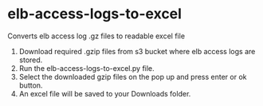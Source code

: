 # elb-access-logs-to-excel
Converts elb access log .gz files to readable excel file


1. Download required .gzip files from s3 bucket where elb access logs are stored.
2. Run the elb-access-logs-to-excel.py file.
3. Select the downloaded gzip files on the pop up and press enter or ok button.
4. An excel file will be saved to your Downloads folder.
